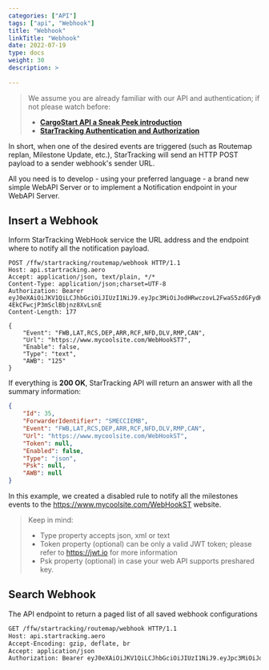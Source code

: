 ```yaml
---
categories: ["API"]
tags: ["api", "Webhook"] 
title: "Webhook"
linkTitle: "Webhook"
date: 2022-07-19
type: docs
weight: 30
description: >
  
---
```

> We assume you are already familiar with our API and authentication; if not please watch before:
> * **[CargoStart API a Sneak Peek introduction](/startracking/getting-started/#a-sneak-peek-introduction)**
> * **[StarTracking Authentication and Authorization](/startracking/api/authentication/)**

In short, when one of the desired events are triggered (such as Routemap replan, Milestone Update, etc.), StarTracking will send an HTTP POST payload to a sender webhook's sender URL.

All you need is to develop - using your preferred language - a brand new simple WebAPI Server or to implement a Notification endpoint in your WebAPI Server.

## Insert a Webhook
Inform StarTracking WebHook service the URL address and the endpoint where to notify all the notification payload.

```http
POST /ffw/startracking/routemap/webhook HTTP/1.1
Host: api.startracking.aero
Accept: application/json, text/plain, */*
Content-Type: application/json;charset=UTF-8
Authorization: Bearer eyJ0eXAiOiJKV1QiLCJhbGciOiJIUzI1NiJ9.eyJpc3MiOiJodHRwczovL2FwaS5zdGFydHJhY2tpbmcuYWVybyIsInN1YiI6IkZWQUdPQ01QIiwibmJmIjoxNjU4MjQwMTgzLCJpYXQiOjE2NTgyNDAxODMsImV4cCI6MTY1ODI0NzM4MywibmFtZSI6IkZWQUdPQ01QIiwiYWRtaW4iOmZhbHNlfQ.XMyFGUC84oh2g3s9-4EkCFwcjP3mSclBbjnz8XvLsnE
Content-Length: 177

{
    "Event": "FWB,LAT,RCS,DEP,ARR,RCF,NFD,DLV,RMP,CAN",
    "Url": "https://www.mycoolsite.com/WebHookST7",
    "Enable": false,
    "Type": "text",
    "AWB": "125"
}
```

If everything is **200 OK**, StarTracking API will return an answer with all the summary information:

```json
{
    "Id": 35,
    "ForwarderIdentifier": "SMECCIEMB",
    "Event": "FWB,LAT,RCS,DEP,ARR,RCF,NFD,DLV,RMP,CAN",
    "Url": "https://www.mycoolsite.com/WebHookST",
    "Token": null,
    "Enabled": false,
    "Type": "json",
    "Psk": null,
    "AWB": null
}
```

In this example, we created a disabled rule to notify all the milestones events to the https://www.mycoolsite.com/WebHookST website.

> Keep in mind:
>	* Type property accepts json, xml or text
>	* Token property (optional) can be only a valid JWT token; please refer to https://jwt.io for more information
>	* Psk property (optional) in case your web API supports preshared key.

## Search Webhook

The API endpoint to return a paged list of all saved webhook configurations

```html
GET /ffw/startracking/routemap/webhook HTTP/1.1
Host: api.startracking.aero
Accept-Encoding: gzip, deflate, br
Accept: application/json
Authorization: Bearer eyJ0eXAiOiJKV1QiLCJhbGciOiJIUzI1NiJ9.eyJpc3MiOiJodHRwczovL2FwaS5zdGFydHJhY2tpbmcuYWVybyIsInN1YiI6IkZWQUdPQ01QIiwibmJmIjoxNjU4MjQwMTgzLCJpYXQiOjE2NTgyNDAxODMsImV4cCI6MTY1ODI0NzM4MywibmFtZSI6IkZWQUdPQ01QIiwiYWRtaW4iOmZhbHNlfQ.XMyFGUC84oh2g3s9-4EkCFwcjP3mSclBbjnz8XvLsnE
```
